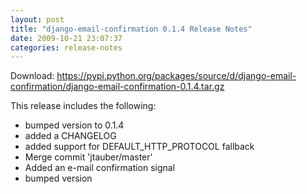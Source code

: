 ```yaml
---
layout: post
title: "django-email-confirmation 0.1.4 Release Notes"
date: 2009-10-21 23:07:37
categories: release-notes
---
```


Download: <https://pypi.python.org/packages/source/d/django-email-confirmation/django-email-confirmation-0.1.4.tar.gz>

This release includes the following:

* bumped version to 0.1.4
* added a CHANGELOG
* added support for DEFAULT_HTTP_PROTOCOL fallback
* Merge commit 'jtauber/master'
* Added an e-mail confirmation signal
* bumped version
